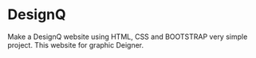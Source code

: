 # DesignQ
Make a DesignQ website using HTML, CSS and BOOTSTRAP very simple project.
This website for graphic Deigner. 
